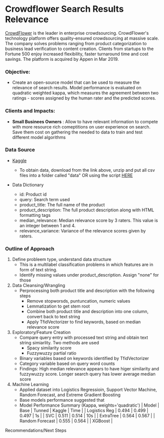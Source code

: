 # Crowdflower Search Results Relevance

[CrowdFlower](https://appen.com/about-us/) is the leader in enterprise crowdsourcing. CrowdFlower's technology platform offers quality-ensured crowdsourcing at massive scale. The company solves problems ranging from product categorization to business lead verification to content creation. Clients from startups to the Fortune 500 enjoy increased flexibility, faster turnaround time and cost savings. The platform is acquired by Appen in Mar 2019.


### Objective:

- Create an open-source model that can be used to measure the relevance of search results. Model performance is evaluated on quadratic weighted kappa, which measures the agreement between two ratings - scores assigned by the human rater and the predicted scores.

### Clients and Impacts:

- **Small Businees Owners** : Allow to have relevant information to compete with more resource rich comeptitions on user experience on search. Save them cost on gathering the needed to data to train and test different model algorithms


### Data Source

- [Kaggle](https://www.kaggle.com/c/crowdflower-search-relevance/data)
    - To obtain data, download from the link above, unzip and put all csv files into a folder called "data" OR using the script [HERE](https://github.com/sittingman/crowdflower/blob/master/0.obtain_data.ipynb)
    
- Data Dictionary
    - id: Product id
    - query: Search term used
    - product_title: The full name of the product
    - product_description: The full product description along with HTML formatting tags
    - median_relevance: Median relevance score by 3 raters. This value is an integer between 1 and 4. 
    - relevance_variance: Variance of the relevance scores given by raters. 
    
### Outline of Approach

1. Define probleem type, understand data structure
   - This is a multilabel classification problems in which features are in form of text string.
   - Identify missing values under product_description. Assign "none" for those
2. Data Cleansing/Wrangling
   - Perprocessing both product title and description with the following steps
      - Remove stopworsds, puntuncation, numeric values
      - Lemmatization to get stem root
      - Combine both product title and description into one column, convert back to text string
      - Apply TfidVectorizer to find keywords, based on median relevance score
3. Exploratory/Feature Creation
   - Compare query entry with processed text string and obtain text string simiarlity. Two methods are used
      - Spacy similarity score
      - Fuzzywuzzy partial ratio
   - Binary variables based on keywords identified by TfidVectorizer
   - Category variable based on query word counts
   - Findings: High median relevance appears to have higer similarity and fuzzywuzzy score. Longer search query has lower average median score
4. Machine Learning
   - Applied dataset into Logistics Regressioin, Support Vector Machine, Random Forecast, and Extreme Gradient Boosting
   - Base models performance suggested that 
   - Model Performance Summary (Kappa, weights='quadratic')
   | Model | Base | Tunned | Kaggle | Time |
   | Logistics Reg | 0.494 | 0.499 | 0.497 | 1s |
   | SVC | 0.511 | 0.514 | 10s |
   | ExtraTree | 0.564 | 0.567 |
   | Random Forecast | 0.555 | 0.564 |
   | XGBoost | 
   
   
Recommendations/Next Steps